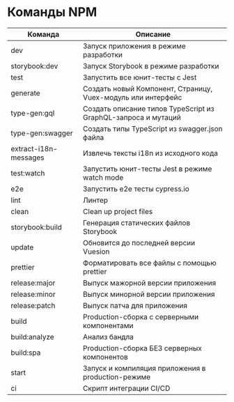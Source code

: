 # Команды NPM

| Команда               | Описание                                                          |
| --------------------- | ----------------------------------------------------------------- |
| dev                   | Запуск приложения в режиме разработки                             |
| storybook:dev         | Запуск Storybook в режиме разработки                              |
| test                  | Запустить все юнит-тесты с Jest                                   |
| generate              | Создать новый Компонент, Страницу, Vuex-модуль или интерфейс      |
| type-gen:gql          | Создать описание типов TypeScript из GraphQL-запроса и мутаций    |
| type-gen:swagger      | Создать типы TypeScript из swagger.json файла                     |
| extract-i18n-messages | Извлечь тексты i18n из исходного кода                             |
| test:watch            | Запустить юнит-тесты Jest в режиме watch mode                     |
| e2e                   | Запустить e2e тесты cypress.io                                    |
| lint                  | Линтер                                                            |
| clean                 | Clean up project files                                            |
| storybook:build       | Генерация статических файлов Storybook                            |
| update                | Обновится до последней версии Vuesion                             |
| prettier              | Форматировать все файлы с помощью prettier                        |
| release:major         | Выпуск мажорной версии приложения                                 |
| release:minor         | Выпуск минорной версии приложения                                 |
| release:patch         | Выпуск патча для приложения                                       |
| build                 | Production-сборка с серверными компонентами                       |
| build:analyze         | Анализ бандла                                                     |
| build:spa             | Production-сборка БЕЗ серверных компонентов                       |
| start                 | Запуск и компиляция приложения в production-режиме                |
| ci                    | Скрипт интеграции CI/CD                                           |
